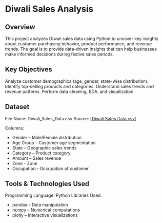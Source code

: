 # Diwali Sales Analysis 
## Overview
This project analyzes Diwali sales data using Python to uncover key insights about customer purchasing behavior, product performance, and revenue trends. The goal is to provide data-driven insights that can help businesses make informed decisions during festive sales periods.

 ## Key Objectives
Analyze customer demographics (age, gender, state-wise distribution).
Identify top-selling products and categories.
Understand sales trends and revenue patterns.
Perform data cleaning, EDA, and visualization.

## Dataset
File Name: Diwali_Sales_Data.csv
Source: [[Diwali Sales Data.csv](https://github.com/user-attachments/files/19012657/Diwali.Sales.Data.csv)]

Columns:
- Gender – Male/Female distribution
- Age Group – Customer age segmentation
- State – Geographic sales trends
- Category – Product category
- Amount – Sales revenue
- Zone - Zone
- Occupation - Occupation of customer


## Tools & Technologies Used
Programming Language: Python 
Libraries Used:
- pandas – Data manipulation
- numpy – Numerical computations
- plotly – Interactive visualizations
